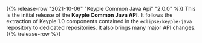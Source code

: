 {{% release-row "2021-10-06" "Keyple Common Java Api" "2.0.0" %}} 
This is the initial release of the **Keyple Common Java API**.
It follows the extraction of Keyple 1.0 components contained in the `eclipse/keyple-java` repository to dedicated repositories.
It also brings many major API changes.
{{% /release-row %}}
